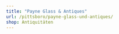```yaml
---
title: "Payne Glass & Antiques"
url: /pittsboro/payne-glass-und-antiques/
shop: Antiquitäten
---
```

